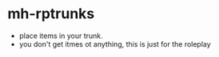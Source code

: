# mh-rptrunks
- place items in your trunk.
- you don't get itmes ot anything, this is just for the roleplay
